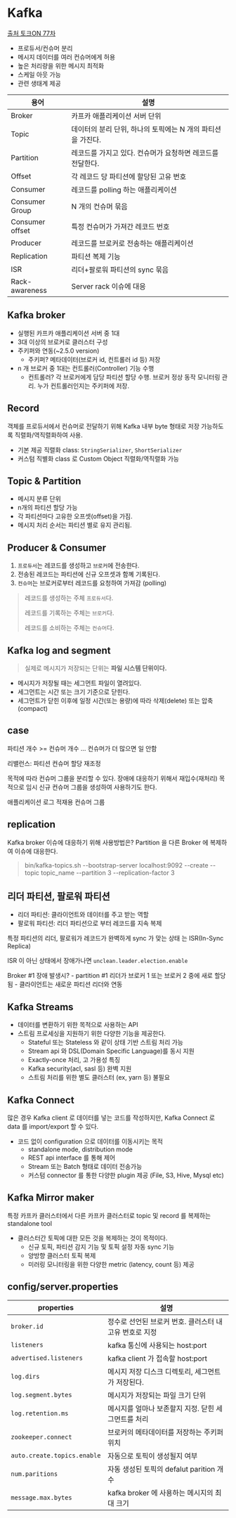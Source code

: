 # Kafka

[출처 토크ON 77차](https://www.youtube.com/watch?v=VJKZvOASvUA&list=PL9mhQYIlKEheZvqoJj_PkYGA2hhBhgha8&index=2)

- 프로듀서/컨슈머 분리
- 메시지 데이터를 여러 컨슈머에게 허용
- 높은 처리량을 위한 메시지 최적화
- 스케일 아웃 가능
- 관련 생태계 제공

| 용어 | 설명 |
| --- | --- |
| Broker | 카프카 애플리케이션 서버 단위 |
| Topic | 데이터의 분리 단위, 하나의 토픽에는 N 개의 파티션을 가진다. |
| Partition | 레코드를 가지고 있다. 컨슈머가 요청하면 레코드를 전달한다. |
| Offset | 각 레코드 당 파티션에 할당된 고유 번호 |
| Consumer | 레코드를 polling 하는 애플리케이션 |
| Consumer Group | N 개의 컨슈머 묶음 |
| Consumer offset | 특정 컨슈머가 가져간 레코드 번호 |
| Producer | 레코드를 브로커로 전송하는 애플리케이션 |
| Replication | 파티션 복제 기능 |
| ISR | 리더+팔로워 파티션의 sync 묶음 |
| Rack-awareness | Server rack 이슈에 대응 |

## Kafka broker

- 실행된 카프카 애플리케이션 서버 중 1대
- 3대 이상의 브로커로 클러스터 구성
- 주키퍼와 연동(~2.5.0 version)
  - 주키퍼? 메타데이터(브로커 id, 컨트롤러 id 등) 저장
- n 개 브로커 중 1대는 컨트롤러(Controller) 기능 수행
  - 컨트롤러? 각 브로커에게 담당 파티션 할당 수행. 브로커 정상 동작 모니터링 관리. 누가 컨트롤러인지는 주키퍼에 저장.

## Record

객체를 프로듀서에서 컨슈머로 전달하기 위해 Kafka 내부 byte 형태로 저장 가능하도록 직렬화/역직렬화하여 사용.

- 기본 제공 직렬화 class: `StringSerializer`, `ShortSerializer`
- 커스텀 직별화 class 로 Custom Object 직렬화/역직렬화 가능

## Topic & Partition

- 메시지 분류 단위
- n개의 파티션 할당 가능
- 각 파티션마다 고유한 오프셋(offset)을 가짐.
- 메시지 처리 순서는 파티션 별로 유지 관리됨.

## Producer & Consumer

1. `프로듀서`는 레코드를 생성하고 `브로커`에 전송한다.
2. 전송된 레코드는 파티션에 신규 오프셋과 함꼐 기록된다.
3. `컨슈머`는 브로커로부터 레코드를 요청하여 가져감 (polling)

> 레코드를 생성하는 주체 `프로듀서`다.
>
> 레코드를 기록하는 주체는 `브로커`다.
>
> 레코드를 소비하는 주체는 `컨슈머`다.

## Kafka log and segment

> 실제로 메시지가 저장되는 단위는 **파일 시스템 단위이다.**

- 메시지가 저장될 때는 세그먼트 파일이 열려있다.
- 세그먼트는 시간 또는 크기 기준으로 닫힌다.
- 세그먼트가 닫힌 이후에 일정 시간(또는 용량)에 따라 삭제(delete) 또는 압축(compact)

## case

파티션 개수 >= 컨슈머 개수 ... 컨슈머가 더 많으면 일 안함

리밸런스: 파티션 컨슈머 할당 재조정

목적에 따라 컨슈머 그룹을 분리할 수 있다. 장애에 대응하기 위해서 재입수(재처리) 목적으로 임시 신규 컨슈머 그룹을 생성하여 사용하기도 한다.

애플리케이션 로그 적재용 컨슈머 그룹

## replication

Kafka broker 이슈에 대응하기 위해 사용방법은?  Partition 을 다른 Broker 에 복제하여 이슈에 대응한다.

> bin/kafka-topics.sh --bootstrap-server localhost:9092 --create --topic topic_name --partition 3 --replication-factor 3

## 리더 파티션, 팔로워 파티션

- 리더 파티션: 클라이언트와 데이터를 주고 받는 역할
- 팔로워 파티션: 리더 파티션으로 부터 레코드를 지속 복제

특정 파티션의 리더, 팔로워가 레코드가 완벽하게 sync 가 맞는 상태 는 ISR(In-Sync Replica)

ISR 이 아닌 상태에서 장애가나면 `unclean.leader.election.enable`

Broker #1 장애 발생시?
    - partition #1 리더가 브로커 1 또는 브로커 2 중에 새로 할당 됨
    - 클라이언트는 새로운 파티션 리더와 연동

## Kafka Streams

- 데이터를 변환하기 위한 목적으로 사용하는 API
- 스트림 프로세싱을 지원하기 위한 다양한 기능을 제공한다.
  - Stateful 또는 Stateless 와 같이 상태 기반 스트림 처리 가능
  - Stream api 와 DSL(Domain Specific Language)를 동시 지원
  - Exactly-once 처리, 고 가용성 특징
  - Kafka security(acl, sasl 등) 완벽 지원
  - 스트림 처리를 위한 별도 클러스터 (ex, yarn 등) 불필요

## Kafka Connect

많은 경우 Kafka client 로 데이터를 넣는 코드를 작성하지만, Kafka Connect 로 data 를 import/export 할 수 있다.

- 코드 없이 configuration 으로 데이터를 이동시키는 목적
  - standalone mode, distribution mode
  - REST api interface 를 통해 제어
  - Stream 또는 Batch 형태로 데이터 전송가능
  - 커스텀 connector 를 통한 다양한 plugin 제공 (File, S3, Hive, Mysql etc)

## Kafka Mirror maker

특정 카프카 클러스터에서 다른 카프카 클러스터로 topic 및 record 를 복제하는 standalone tool

- 클러스터간 토픽에 대한 모든 것을 복제하는 것이 목적이다.
  - 신규 토픽, 파티션 감지 기능 및 토픽 설정 자동 sync 기능
  - 양방향 클러스터 토픽 복제
  - 미러링 모니터링을 위한 다양한 metric (latency, count 등) 제공

## config/server.properties

| properties | 설명 |
| --- | --- |
| `broker.id` | 정수로 선언된 브로커 번호. 클러스터 내 고유 번호로 지정 |
| `listeners` | kafka 통신에 사용되는 host:port |
| `advertised.listeners` | kafka client 가 접속할 host:port |
| `log.dirs` | 메시지 저장 디스크 디렉토리, 세그먼트가 저장된다. |
| `log.segment.bytes` | 메시지가 저장되는 파일 크기 단위 |
| `log.retention.ms` | 메시지를 얼마나 보존할지 지정. 닫힌 세그먼트를 처리 |
| `zookeeper.connect` | 브로커의 메타데이터를 저장하는 주키퍼 위치 |
| `auto.create.topics.enable` | 자동으로 토픽이 생성될지 여부 |
| `num.paritions` | 자동 생성된 토픽의 defalut parition 개수 |
| `message.max.bytes` | kafka broker 에 사용하는 메시지의 최대 크기 |
